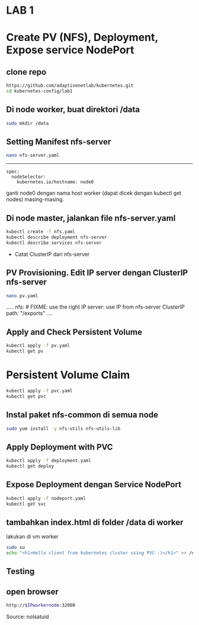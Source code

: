 # LAB 1
# Create PV (NFS), Deployment, Expose service NodePort
## clone repo
```bash
https://github.com/adaptivenetlab/kubernetes.git
cd kubernetes-config/lab1
```
## Di node worker, buat direktori /data 
```bash
sudo mkdir /data
```

## Setting Manifest nfs-server
```bash
nano nfs-server.yaml
```
---
    spec:
      nodeSelector: 
        kubernetes.io/hostname: node0

ganti node0 dengan nama host worker (dapat dicek dengan kubectl get nodes) masing-masing.

## Di node master, jalankan file nfs-server.yaml
```bash
kubectl create -f nfs.yaml
kubectl describe deployment nfs-server
kubectl describe services nfs-server
```
* Catat ClusterIP dari nfs-server

## PV Provisioning. Edit IP server dengan ClusterIP nfs-server
```bash
nano pv.yaml
```
.....
  nfs:
    # FIXME: use the right IP
    server: use IP from nfs-server ClusterIP
path: "/exports"
....
## Apply and Check Persistent Volume
```bash
kubectl apply -f pv.yaml
kubectl get pv
```

# Persistent Volume Claim
```bash
kubectl apply -f pvc.yaml
kubectl get pvc
```

## Instal paket nfs-common di semua node 
```bash
sudo yum install -y nfs-utils nfs-utils-lib
```
## Apply Deployment with PVC
```bash
kubectl apply -f deployment.yaml
kubectl get deploy
```
## Expose Deployment dengan Service NodePort

```bash
kubectl apply -f nodeport.yaml
kubectl get svc
```

## tambahkan index.html di folder /data di worker
lakukan di vm worker
```bash
sudo su
echo "<h1>Hello client from kubernetes cluster using PVC :)</h1>" >> /data/index.html
```

## Testing
## open browser
```bash
http://$IPworkernode:32000
```

Source: nolsatuid
